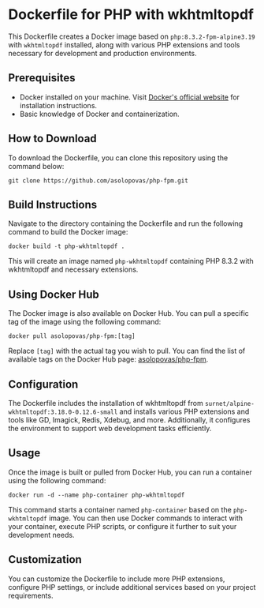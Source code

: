 
# Dockerfile for PHP with wkhtmltopdf

This Dockerfile creates a Docker image based on `php:8.3.2-fpm-alpine3.19` with `wkhtmltopdf` installed, along with various PHP extensions and tools necessary for development and production environments.

## Prerequisites

- Docker installed on your machine. Visit [Docker's official website](https://docs.docker.com/get-docker/) for installation instructions.
- Basic knowledge of Docker and containerization.

## How to Download

To download the Dockerfile, you can clone this repository using the command below:

```
git clone https://github.com/asolopovas/php-fpm.git
```

## Build Instructions

Navigate to the directory containing the Dockerfile and run the following command to build the Docker image:

```
docker build -t php-wkhtmltopdf .
```

This will create an image named `php-wkhtmltopdf` containing PHP 8.3.2 with wkhtmltopdf and necessary extensions.

## Using Docker Hub

The Docker image is also available on Docker Hub. You can pull a specific tag of the image using the following command:

```
docker pull asolopovas/php-fpm:[tag]
```

Replace `[tag]` with the actual tag you wish to pull. You can find the list of available tags on the Docker Hub page: [asolopovas/php-fpm](https://hub.docker.com/repository/docker/asolopovas/php-fpm/general).

## Configuration

The Dockerfile includes the installation of wkhtmltopdf from `surnet/alpine-wkhtmltopdf:3.18.0-0.12.6-small` and installs various PHP extensions and tools like GD, Imagick, Redis, Xdebug, and more. Additionally, it configures the environment to support web development tasks efficiently.

## Usage

Once the image is built or pulled from Docker Hub, you can run a container using the following command:

```
docker run -d --name php-container php-wkhtmltopdf
```

This command starts a container named `php-container` based on the `php-wkhtmltopdf` image. You can then use Docker commands to interact with your container, execute PHP scripts, or configure it further to suit your development needs.

## Customization

You can customize the Dockerfile to include more PHP extensions, configure PHP settings, or include additional services based on your project requirements.
